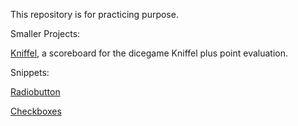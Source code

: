 This repository is for practicing purpose.

Smaller Projects:

[Kniffel](https://github.com/Charontid/tkinter_practice/blob/main/Kniffel/kniffel.py),
a scoreboard for the dicegame Kniffel plus point evaluation.


Snippets:

[Radiobutton](https://github.com/Charontid/tkinter_practice/blob/main/snippets/radiobutton.py)

[Checkboxes](https://github.com/Charontid/tkinter_practice/blob/main/snippets/checkboxes.py)
